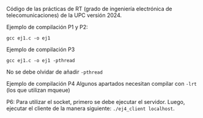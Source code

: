 Código de las prácticas de RT (grado de ingeniería electrónica de telecomunicaciones) de la UPC versión 2024.

Ejemplo de compilación P1 y P2: 
```
gcc ej1.c -o ej1
```

Ejemplo de compilación P3 
```
gcc ej1.c -o ej1 -pthread
```
No se debe olvidar de añadir ```-pthread```

Ejemplo de compilación P4
Algunos apartados necesitan compilar con  ```-lrt``` (los que utilizan mqueue)

P6: 
Para utilizar el socket, primero se debe ejecutar el servidor. Luego, ejecutar el cliente de la manera siguiente: 
```./ej4_client localhost```.
